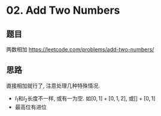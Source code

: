 # 02. Add Two Numbers
## 题目
两数相加
https://leetcode.com/problems/add-two-numbers/

## 思路
直接相加就行了, 注意处理几种特殊情况.
- $l_1$和$l_2$长度不一样, 或有一为空. 如$[0,1]+[0,1,2]$, 或$[] + [0,1]$
- 最高位有进位